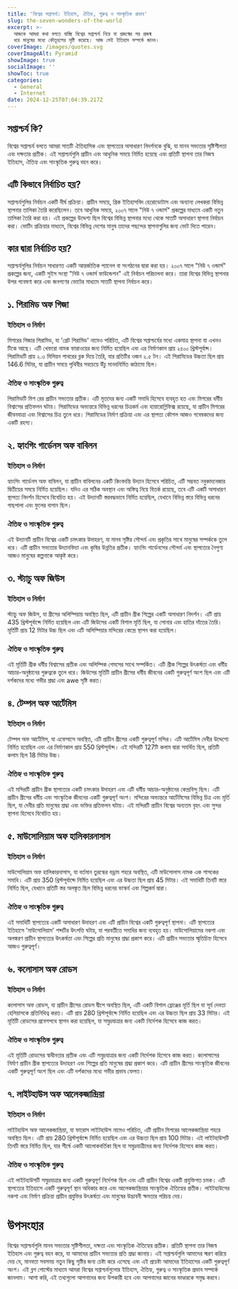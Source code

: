 ```yaml
---
title: 'বিশ্বের সপ্তাশ্চর্য: ইতিহাস, ঐতিহ্য, গুরুত্ব ও সাংস্কৃতিক প্রভাব'
slug: the-seven-wonders-of-the-world
excerpt: >-
  আজকে আমরা কথা বলতে যাচ্ছি বিশ্বের সপ্তাশ্চর্য নিয়ে যা প্রজন্মের পর প্রজন্ম
  ধরে মানুষের মধ্যে কৌতূহলের সৃষ্টি করেছে। আজ সেই ইতিহাস সম্পর্কে জানব।
coverImage: /images/quotes.svg
coverImageAlt: Pyramid
showImage: true
socialImage: ''
showToc: true
categories:
  - General
  - Internet
date: 2024-12-25T07:04:39.217Z
---
```


## সপ্তাশ্চর্য কি?

বিশ্বের সপ্তাশ্চর্য বলতে আমরা সাতটি ঐতিহাসিক এবং স্থাপত্যের অসাধারণ নিদর্শনকে বুঝি, যা মানব সভ্যতার সৃষ্টিশীলতা এবং দক্ষতার প্রতীক। এই সপ্তাশ্চর্যগুলি প্রাচীন এবং আধুনিক সময়ে নির্মিত হয়েছে এবং প্রতিটি স্থাপনা তার নিজস্ব ইতিহাস, ঐতিহ্য এবং সাংস্কৃতিক গুরুত্ব বহন করে।

## এটি কিভাবে নির্বাচিত হয়?

সপ্তাশ্চর্যগুলির নির্বাচন একটি দীর্ঘ প্রক্রিয়া। প্রাচীন সময়ে, গ্রিক ইতিহাসবিদ হেরোডোটাস এবং অন্যান্য লেখকরা বিভিন্ন স্থাপনার তালিকা তৈরি করেছিলেন। তবে আধুনিক সময়ে, ২০০৭ সালে "নিউ ৭ ওন্ডার্স" প্রকল্পের মাধ্যমে একটি নতুন তালিকা তৈরি করা হয়। এই প্রকল্পের উদ্দেশ্য ছিল বিশ্বের বিভিন্ন স্থাপনার মধ্যে থেকে সাতটি অসাধারণ স্থাপনা নির্বাচন করা। ভোটিং প্রক্রিয়ার মাধ্যমে, বিশ্বের বিভিন্ন দেশের মানুষ তাদের পছন্দের স্থাপনাগুলির জন্য ভোট দিতে পারেন।

## কার দ্বারা নির্বাচিত হয়?

সপ্তাশ্চর্যগুলির নির্বাচন সাধারণত একটি আন্তর্জাতিক প্যানেল বা সংগঠনের দ্বারা করা হয়। ২০০৭ সালে "নিউ ৭ ওন্ডার্স" প্রকল্পের জন্য, একটি সুইস সংস্থা "নিউ ৭ ওন্ডার্স ফাউন্ডেশন" এই নির্বাচন পরিচালনা করে। তারা বিশ্বের বিভিন্ন স্থাপনার উপর গবেষণা করে এবং জনগণের ভোটের মাধ্যমে সাতটি স্থাপনা নির্বাচন করে।

## ১. পিরামিড অফ গিজা

### ইতিহাস ও নির্মাণ

মিশরের গিজার পিরামিড, যা 'গ্রেট পিরামিড' নামেও পরিচিত, এটি বিশ্বের সপ্তাশ্চর্যের মধ্যে একমাত্র স্থাপনা যা এখনও টিকে আছে। এটি খেফরো নামক ফারাওয়ের জন্য নির্মিত হয়েছিল এবং এর নির্মাণকাল প্রায় ২৫০০ খ্রিস্টপূর্বাব্দ। পিরামিডটি প্রায় ২.৩ মিলিয়ন পাথরের ব্লক দিয়ে তৈরি, যার প্রতিটির ওজন ২.৫ টন। এই পিরামিডের উচ্চতা ছিল প্রায় 146.6 মিটার, যা প্রাচীন সময়ে পৃথিবীর সবচেয়ে উঁচু মানবনির্মিত কাঠামো ছিল।

### ঐতিহ্য ও সাংস্কৃতিক গুরুত্ব

পিরামিডটি মিশ রের প্রাচীন সভ্যতার প্রতীক। এটি মৃতদের জন্য একটি সমাধি হিসেবে ব্যবহৃত হত এবং মিশরের ধর্মীয় বিশ্বাসের প্রতিফলন ঘটায়। পিরামিডের অভ্যন্তরে বিভিন্ন ধরনের চিত্রকর্ম এবং হায়ারোগ্লিফিক্স রয়েছে, যা প্রাচীন মিশরের জীবনযাত্রা এবং বিশ্বাসের চিত্র তুলে ধরে। পিরামিডের নির্মাণ প্রক্রিয়া এবং এর স্থাপত্য কৌশল আজও গবেষকদের জন্য একটি রহস্য।

## ২. হ্যাংগিং গার্ডেনস অফ বাবিলন

### ইতিহাস ও নির্মাণ

হ্যাংগিং গার্ডেনস অফ বাবিলন, যা প্রাচীন বাবিলনের একটি কিংবদন্তি উদ্যান হিসেবে পরিচিত, এটি সম্ভবত নবুকাদনেজার দ্বিতীয়ের সময়ে নির্মিত হয়েছিল। যদিও এর সঠিক অবস্থান এবং অস্তিত্ব নিয়ে বিতর্ক রয়েছে, তবে এটি একটি অসাধারণ স্থাপত্য নিদর্শন হিসেবে বিবেচিত হয়। এই উদ্যানটি স্তরবদ্ধভাবে নির্মিত হয়েছিল, যেখানে বিভিন্ন স্তরে বিভিন্ন ধরনের গাছপালা এবং ফুলের বাগান ছিল।

### ঐতিহ্য ও সাংস্কৃতিক গুরুত্ব

এই উদ্যানটি প্রাচীন বিশ্বের একটি চমৎকার উদাহরণ, যা মানব সৃষ্টির সৌন্দর্য এবং প্রকৃতির সাথে মানুষের সম্পর্ককে তুলে ধরে। এটি প্রাচীন সভ্যতার উদ্যানবিদ্যা এবং কৃষির উন্নতির প্রতীক। হ্যাংগিং গার্ডেনসের সৌন্দর্য এবং স্থাপত্যের নৈপুণ্য আজও মানুষের কল্পনাকে আকৃষ্ট করে।

## ৩. স্ট্যাচু অফ জিউস

### ইতিহাস ও নির্মাণ

স্ট্যাচু অফ জিউস, যা গ্রীসের অলিম্পিয়ায় অবস্থিত ছিল, এটি প্রাচীন গ্রীক শিল্পের একটি অসাধারণ নিদর্শন। এটি প্রায় 435 খ্রিস্টপূর্বাব্দে নির্মিত হয়েছিল এবং এটি জিউসের একটি বিশাল মূর্তি ছিল, যা সোনার এবং হাতির দাঁতের তৈরি। মূর্তিটি প্রায় 12 মিটার উচ্চ ছিল এবং এটি অলিম্পিয়ার মন্দিরের কেন্দ্রে স্থাপন করা হয়েছিল।

### ঐতিহ্য ও সাংস্কৃতিক গুরুত্ব

এই মূর্তিটি গ্রীক ধর্মীয় বিশ্বাসের প্রতীক এবং অলিম্পিক গেমসের সাথে সম্পর্কিত। এটি গ্রীক শিল্পের উৎকর্ষতা এবং ধর্মীয় আচার-অনুষ্ঠানের গুরুত্বকে তুলে ধরে। জিউসের মূর্তিটি প্রাচীন গ্রীসের ধর্মীয় জীবনের একটি গুরুত্বপূর্ণ অংশ ছিল এবং এটি দর্শকদের মধ্যে গভীর শ্রদ্ধা এবং awe সৃষ্টি করত।

## ৪. টেম্পল অফ আর্টেমিস

### ইতিহাস ও নির্মাণ

টেম্পল অফ আর্টেমিস, যা এফেসাসে অবস্থিত, এটি প্রাচীন গ্রীসের একটি গুরুত্বপূর্ণ মন্দির। এটি আর্টেমিস দেবীর উদ্দেশ্যে নির্মিত হয়েছিল এবং এর নির্মাণকাল প্রায় 550 খ্রিস্টপূর্বাব্দ। এই মন্দিরটি 127টি কলাম দ্বারা সমর্থিত ছিল, প্রতিটি কলাম ছিল 18 মিটার উচ্চ।

### ঐতিহ্য ও সাংস্কৃতিক গুরুত্ব

এই মন্দিরটি প্রাচীন গ্রীক স্থাপত্যের একটি চমৎকার উদাহরণ এবং এটি ধর্মীয় আচার-অনুষ্ঠানের কেন্দ্রবিন্দু ছিল। এটি প্রাচীন গ্রীসের ধর্মীয় এবং সাংস্কৃতিক জীবনের একটি গুরুত্বপূর্ণ অংশ। মন্দিরের অভ্যন্তরে আর্টেমিসের বিভিন্ন চিত্র এবং মূর্তি ছিল, যা দেবীর প্রতি মানুষের শ্রদ্ধা এবং ভক্তির প্রতিফলন ঘটায়। এই মন্দিরটি প্রাচীন বিশ্বের অন্যতম বৃহৎ এবং সুন্দর স্থাপনা হিসেবে বিবেচিত হয়।

## ৫. মাউসোলিয়াম অফ হালিকারনাসাস

### ইতিহাস ও নির্মাণ

মাউসোলিয়াম অফ হালিকারনাসাস, যা বর্তমান তুরস্কের বড্রাম শহরে অবস্থিত, এটি মাউসোলাস নামক এক শাসকের সমাধি। এটি প্রায় 350 খ্রিস্টপূর্বাব্দে নির্মিত হয়েছিল এবং এর উচ্চতা ছিল প্রায় 45 মিটার। এই সমাধিটি তিনটি স্তরে নির্মিত ছিল, যেখানে প্রতিটি স্তর অলঙ্কৃত ছিল বিভিন্ন ধরনের ভাস্কর্য এবং শিল্পকর্ম দ্বারা।

### ঐতিহ্য ও সাংস্কৃতিক গুরুত্ব

এই সমাধিটি স্থাপত্যের একটি অসাধারণ উদাহরণ এবং এটি প্রাচীন বিশ্বের একটি গুরুত্বপূর্ণ স্থাপনা। এটি স্থাপত্যের ইতিহাসে 'মাউসোলিয়াম' শব্দটির উৎপত্তি ঘটায়, যা পরবর্তীতে সমাধির জন্য ব্যবহৃত হয়। মাউসোলিয়ামের নকশা এবং অলঙ্করণ প্রাচীন স্থাপত্যের উৎকর্ষতা এবং শিল্পের প্রতি মানুষের শ্রদ্ধা প্রকাশ করে। এটি প্রাচীন সভ্যতার স্মৃতিচিহ্ন হিসেবে আজও গুরুত্বপূর্ণ।

## ৬. কলোসাস অফ রোডস

### ইতিহাস ও নির্মাণ

কলোসাস অফ রোডস, যা প্রাচীন গ্রীসের রোডস দ্বীপে অবস্থিত ছিল, এটি একটি বিশাল ব্রোঞ্জের মূর্তি ছিল যা সূর্য দেবতা হেলিয়াসকে প্রতিনিধিত্ব করত। এটি প্রায় 280 খ্রিস্টপূর্বাব্দে নির্মিত হয়েছিল এবং এর উচ্চতা ছিল প্রায় 33 মিটার। এই মূর্তিটি রোডসের প্রবেশপথে স্থাপন করা হয়েছিল, যা সমুদ্রযাত্রার জন্য একটি নির্দেশক হিসেবে কাজ করত।

### ঐতিহ্য ও সাংস্কৃতিক গুরুত্ব

এই মূর্তিটি রোডসের স্বাধীনতার প্রতীক এবং এটি সমুদ্রযাত্রার জন্য একটি নির্দেশক হিসেবে কাজ করত। কলোসাসের নির্মাণ প্রাচীন গ্রীক স্থাপত্যের উদাহরণ এবং শিল্পের প্রতি মানুষের শ্রদ্ধা প্রকাশ করে। এটি প্রাচীন গ্রীসের সাংস্কৃতিক জীবনের একটি গুরুত্বপূর্ণ অংশ ছিল এবং এটি দর্শকদের মধ্যে গভীর প্রভাব ফেলত।

## ৭. লাইটহাউস অফ আলেকজান্দ্রিয়া

### ইতিহাস ও নির্মাণ

লাইটহাউস অফ আলেকজান্দ্রিয়া, যা ফারোস লাইটহাউস নামেও পরিচিত, এটি প্রাচীন মিশরের আলেকজান্দ্রিয়া শহরে অবস্থিত ছিল। এটি প্রায় 280 খ্রিস্টপূর্বাব্দে নির্মিত হয়েছিল এবং এর উচ্চতা ছিল প্রায় 100 মিটার। এই লাইটহাউসটি তিনটি স্তরে নির্মিত ছিল, যার শীর্ষে একটি আলোকবর্তিকা ছিল যা সমুদ্রযাত্রীদের জন্য নির্দেশক হিসেবে কাজ করত।

### ঐতিহ্য ও সাংস্কৃতিক গুরুত্ব

এই লাইটহাউসটি সমুদ্রযাত্রার জন্য একটি গুরুত্বপূর্ণ নির্দেশক ছিল এবং এটি প্রাচীন বিশ্বের একটি প্রযুক্তিগত চমক। এটি স্থাপত্যের ইতিহাসে একটি গুরুত্বপূর্ণ স্থান অধিকার করে এবং আলেকজান্দ্রিয়ার সাংস্কৃতিক ঐতিহ্যের প্রতীক। লাইটহাউসের নকশা এবং নির্মাণ প্রক্রিয়া প্রাচীন প্রযুক্তির উৎকর্ষতা এবং মানুষের উদ্ভাবনী ক্ষমতার পরিচয় দেয়।

# উপসংহার

বিশ্বের সপ্তাশ্চর্যগুলি মানব সভ্যতার সৃষ্টিশীলতা, দক্ষতা এবং সাংস্কৃতিক ঐতিহ্যের প্রতীক। প্রতিটি স্থাপনা তার নিজস্ব ইতিহাস এবং গুরুত্ব বহন করে, যা আমাদের প্রাচীন সভ্যতার প্রতি শ্রদ্ধা জানায়। এই সপ্তাশ্চর্যগুলি আমাদের স্মরণ করিয়ে দেয় যে, মানবতা সবসময় নতুন কিছু সৃষ্টির জন্য চেষ্টা করে এসেছে এবং এই প্রচেষ্টা আমাদের ইতিহাসের একটি গুরুত্বপূর্ণ অংশ। এই ব্লগ পোস্টের মাধ্যমে আমরা বিশ্বের সপ্তাশ্চর্যগুলোর ইতিহাস, ঐতিহ্য, গুরুত্ব ও সাংস্কৃতিক প্রভাব সম্পর্কে জানলাম। আশা করি, এই তথ্যগুলো আপনাদের জন্য উপকারী হবে এবং আপনাদের জ্ঞানের ভাণ্ডারকে সমৃদ্ধ করবে।
